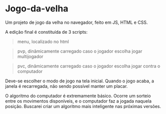 # Jogo-da-velha
Um projeto de jogo da velha no navegador, feito em JS, HTML e CSS.

A edição final é constituída de 3 scripts:

> menu, localizado no html

> pvp, dinâmicamente carregado caso o jogador escolha jogar multijogador

> pvc, dinâmicamente carregado caso o jogador escolha jogar contra o computador

Deve-se escolher o modo de jogo na tela inicial.
Quando o jogo acaba, a janela é recarregada, não sendo possível manter um placar.

O algoritmo do computador é extremamente básico.
Ocorre um sorteio entre os movimentos disponíveis, e o computador faz a jogada naquela posição.
Buscarei criar um algoritmo mais inteligente nas próximas versões.
